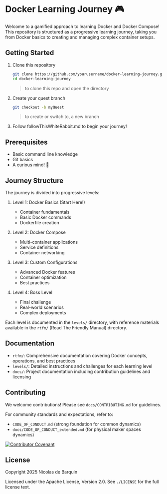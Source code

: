 # Docker Learning Journey 🎮

Welcome to a gamified approach to learning Docker and Docker Compose! This repository is structured as a progressive learning journey, taking you from Docker basics to creating and managing complex container setups.

## Getting Started

1. Clone this repository

   ```bash
   git clone https://github.com/yourusername/docker-learning-journey.git
   cd docker-learning-journey
   ```

   > to clone this repo and open the directory

2. Create your quest branch

    ```bash
    git checkout -b myQuest
    ```

    > to create or switch to, a new branch

3. Follow followThisWhiteRabbit.md to begin your journey!

## Prerequisites

- Basic command line knowledge
- Git basics
- A curious mind! 🧠

## Journey Structure

The journey is divided into progressive levels:

1. Level 1: Docker Basics (Start Here!)
   - Container fundamentals
   - Basic Docker commands
   - Dockerfile creation

2. Level 2: Docker Compose
   - Multi-container applications
   - Service definitions
   - Container networking

3. Level 3: Custom Configurations
   - Advanced Docker features
   - Container optimization
   - Best practices

4. Level 4: Boss Level
   - Final challenge
   - Real-world scenarios
   - Complex deployments

Each level is documented in the `levels/` directory, with reference materials available in the `rtfm/` (Read The Friendly Manual) directory.

## Documentation

- `rtfm/`: Comprehensive documentation covering Docker concepts, operations, and best practices
- `levels/`: Detailed instructions and challenges for each learning level
- `docs/`: Project documentation including contribution guidelines and licensing

## Contributing

We welcome contributions! Please see `docs/CONTRIBUTING.md` for guidelines.

For community standards and expectations, refer to:

- `CODE_OF_CONDUCT.md` (strong foundation for common dynamics)
- `docs/CODE_OF_CONDUCT_extended.md` (for physical maker spaces dynamics)

[![Contributor Covenant](https://img.shields.io/badge/Contributor%20Covenant-2.1-4baaaa.svg)](CODE_OF_CONDUCT.md)

## License

Copyright 2025 Nicolas de Barquin

Licensed under the Apache License, Version 2.0. See `./LICENSE` for the full license text.
